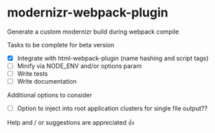 # modernizr-webpack-plugin

Generate a custom modernizr build during webpack compile

Tasks to be complete for beta version

- [x] Integrate with html-webpack-plugin (name hashing and script tags)
- [ ] Minify via NODE_ENV and/or options param 
- [ ] Write tests 
- [ ] Write documentation

Additional options to consider

- [ ] Option to inject into root application clusters for single file output??

Help and / or suggestions are appreciated :thumbsup: